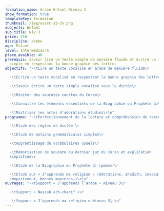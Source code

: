 ```yaml
---
formation_name: Arabe Enfant Niveau 3
show_formation: true
templateKey: formation
thumbnail: /img/asset-13-3x.png
subjects: Enfant
sub_title: Niv.3
price: 250
discipline: arabe
age: Enfant
level: Intermédiaire
place_avaible: 40
prerequis: Savoir lire un texte simple de manière fluide et écrire un texte
  simple en respectant la bonne graphie des lettres
objectifs: "-\tLire un texte vocalisé en arabe de manière fluide\r

  -\tEcrire un texte vocalisé en respectant la bonne graphie des lettres \r

  -\tSavoir écrire un texte simple vocalisé sous la dictée\r

  -\tRéciter des sourates courtes du Coran\r

  -\tConnaitre les éléments essentiels de la Biographie du Prophète ﷺ\r

  -\tMaitriser les actes d’adorations étudiés\r\n"
programme: "-\tPerfectionnement de la lecture et compréhension de textes\r

  -\tEtude des règles de dictée \r

  -\tEtude de notions grammaticales simples\r

  -\tApprentissage de vocabulaires usuels\r

  -\tMémorisation de sourate du dernier juz du Coran et explication
  simplifiée\r

  -\tEtude de la Biographie du Prophète ﷺ (poème)\r

  -\tEtude sur « J’apprends ma religion » (Adorations, ahadith, invocations,
  comportement, bonnes manières…)\r\n"
ouvrages: "-\tSupport « J’apprends l’arabe » Niveau 3\r

  -\tSupport « Nassab ach-charif »\r

  -\tSupport « J’apprends ma religion » Niveau 3\r\n"
---
```

